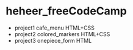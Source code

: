 # heheer_freeCodeCamp
- project1 cafe_menu HTML+CSS
- project2 colored_markers HTML+CSS
- project3 onepiece_form HTML
